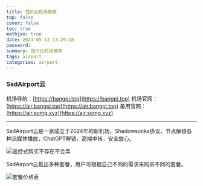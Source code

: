 ```yaml
---
title: 性价比机场推荐
top: false
cover: false
toc: true
mathjax: true
date: 2024-05-13 13:29:18
password:
summary: 性价比机场推荐
tags: airport
categories: airport
---
```


### SsdAirport云

机场导航：[https://bangpi.top](https://bangpi.top)
机场官网：[https://air.bangpi.top](https://air.bangpi.top)
备用官网：[https://air.somg.xyz](https://air.somg.xyz)

---

SsdAirport云是一家成立于2024年的新机场，Shadowsocks协议，节点解锁各种流媒体播放，ChatGPT解锁，高端中转，安全放心。


![遥控式购买不存在不会弄](https://pub-pces.oss-cn-chengdu.aliyuncs.com/public/2024-03-22/1715576720240.png)

SsdAirport云推出多种套餐，用户可根据自己不同的需求来购买不同的套餐。

![套餐价格表](https://pub-pces.oss-cn-chengdu.aliyuncs.com/public/2024-03-22/1715576669668.png)
